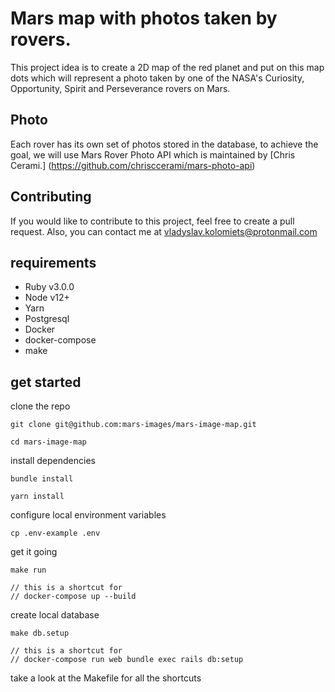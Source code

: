 # Mars map with photos taken by rovers. 

This project idea is to create a 2D map of the red planet and put on this map dots which will represent a photo taken by one of the NASA's Curiosity, Opportunity, Spirit and Perseverance rovers on Mars.

## Photo

Each rover has its own set of photos stored in the database, to achieve the goal, we will use Mars Rover Photo API which is maintained by [Chris Cerami.] (https://github.com/chrisccerami/mars-photo-api)

## Contributing

If you would like to contribute to this project, feel free to create a pull request. Also, you can contact me at vladyslav.kolomiets@protonmail.com

## requirements
- Ruby v3.0.0
- Node v12+
- Yarn
- Postgresql
- Docker
- docker-compose
- make

## get started
clone the repo
```
git clone git@github.com:mars-images/mars-image-map.git

cd mars-image-map
```

install dependencies
```
bundle install
```
```
yarn install
```

configure local environment variables
```
cp .env-example .env
```

get it going
```
make run

// this is a shortcut for
// docker-compose up --build
```

create local database
```
make db.setup

// this is a shortcut for
// docker-compose run web bundle exec rails db:setup
```

take a look at the Makefile for all the shortcuts
